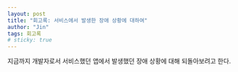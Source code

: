 ```yaml
---
layout: post
title: "회고록: 서비스에서 발생한 장애 상황에 대하여"
author: "Jin"
tags: 회고록
# sticky: true
---
```


지금까지 개발자로서 서비스했던 앱에서 발생했던 장애 상황에 대해 되돌아보려고 한다.